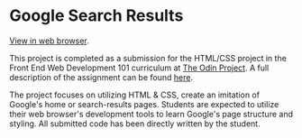 # Google Search Results
[View in web browser](https://demo318.github.io/google-homepage/).

This project is completed as a submission for the HTML/CSS project in the Front End Web Development 101 curriculum at [The Odin Project](http://theodinproject.com). A full description of the assignment can be found [here](http://www.theodinproject.com/courses/web-development-101/lessons/html-css).

The project focuses on utilizing HTML & CSS, create an imitation of Google's home or search-results pages. Students are expected to utilize their web browser's development tools to learn Google's page structure and styling. All submitted code has been directly written by the student.
